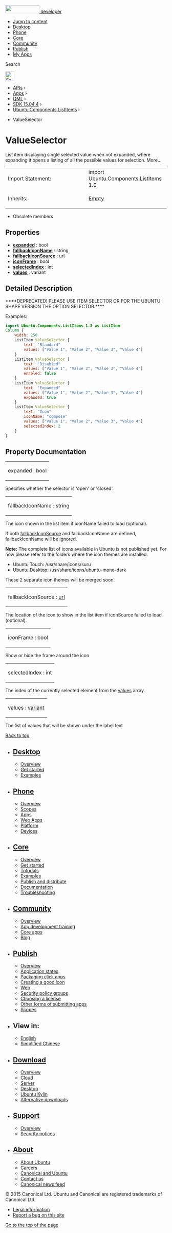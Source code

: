 <a href="https://developer.ubuntu.com/" class="logo-ubuntu"><img src="https://developer.ubuntu.com/assets/sites/ubuntu/latest/u/img/logos/logo-ubuntu-orange.svg" width="106" height="25" /> <span>developer</span></a>

-   [Jump to content](index.html#main-content)
-   [Desktop](https://developer.ubuntu.com/en/desktop/)
-   [Phone](https://developer.ubuntu.com/en/phone/)
-   [Core](https://developer.ubuntu.com/core)
-   [Community](https://developer.ubuntu.com/en/community/)
-   [Publish](https://developer.ubuntu.com/en/publish/)
-   [My Apps](https://myapps.developer.ubuntu.com/)

Search

<img src="https://developer.ubuntu.com/assets/sites/ubuntu/latest/u/img/search-white.svg" alt="Search" height="28" />

-   [APIs](../../../../index.html) ›
-   [Apps](../../../index.html) ›
-   [QML](../../index.html) ›
-   [SDK 15.04.4](../index.html) ›
-   [Ubuntu.Components.ListItems](../Ubuntu.Components.ListItems/index.html) ›

<!-- -->

-   ValueSelector

ValueSelector
=============

<span class="subtitle"></span>
List item displaying single selected value when not expanded, where expanding it opens a listing of all the possible values for selection. More...

<table>
<colgroup>
<col width="50%" />
<col width="50%" />
</colgroup>
<tbody>
<tr class="odd">
<td>Import Statement:</td>
<td>import Ubuntu.Components.ListItems 1.0</td>
</tr>
<tr class="even">
<td>Inherits:</td>
<td><p><a href="../Ubuntu.Components.ListItems.Empty/index.html">Empty</a></p></td>
</tr>
</tbody>
</table>

-   Obsolete members

<span id="properties"></span>
Properties
----------

-   ****[expanded](index.html#expanded-prop)**** : bool
-   ****[fallbackIconName](index.html#fallbackIconName-prop)**** : string
-   ****[fallbackIconSource](index.html#fallbackIconSource-prop)**** : url
-   ****[iconFrame](index.html#iconFrame-prop)**** : bool
-   ****[selectedIndex](index.html#selectedIndex-prop)**** : int
-   ****[values](index.html#values-prop)**** : variant

<span id="details"></span>
Detailed Description
--------------------

\*\*\*\*DEPRECATED! PLEASE USE ITEM SELECTOR OR FOR THE UBUNTU SHAPE VERSION THE OPTION SELECTOR.\*\*\*\*

Examples:

``` qml
import Ubuntu.Components.ListItems 1.3 as ListItem
Column {
    width: 250
    ListItem.ValueSelector {
        text: "Standard"
        values: ["Value 1", "Value 2", "Value 3", "Value 4"]
    }
    ListItem.ValueSelector {
        text: "Disabled"
        values: ["Value 1", "Value 2", "Value 3", "Value 4"]
        enabled: false
    }
    ListItem.ValueSelector {
        text: "Expanded"
        values: ["Value 1", "Value 2", "Value 3", "Value 4"]
        expanded: true
    }
    ListItem.ValueSelector {
        text: "Icon"
        iconName: "compose"
        values: ["Value 1", "Value 2", "Value 3", "Value 4"]
        selectedIndex: 2
    }
}
```

Property Documentation
----------------------

<table>
<colgroup>
<col width="100%" />
</colgroup>
<tbody>
<tr class="odd">
<td><p><span id="expanded-prop"></span><span class="name">expanded</span> : <span class="type">bool</span></p></td>
</tr>
</tbody>
</table>

Specifies whether the selector is 'open' or 'closed'.

<table>
<colgroup>
<col width="100%" />
</colgroup>
<tbody>
<tr class="odd">
<td><p><span id="fallbackIconName-prop"></span><span class="name">fallbackIconName</span> : <span class="type">string</span></p></td>
</tr>
</tbody>
</table>

The icon shown in the list item if iconName failed to load (optional).

If both [fallbackIconSource](index.html#fallbackIconSource-prop) and fallbackIconName are defined, fallbackIconName will be ignored.

**Note:** The complete list of icons available in Ubuntu is not published yet. For now please refer to the folders where the icon themes are installed:

-   Ubuntu Touch: /usr/share/icons/suru
-   Ubuntu Desktop: /usr/share/icons/ubuntu-mono-dark

These 2 separate icon themes will be merged soon.

<table>
<colgroup>
<col width="100%" />
</colgroup>
<tbody>
<tr class="odd">
<td><p><span id="fallbackIconSource-prop"></span><span class="name">fallbackIconSource</span> : <span class="type"><a href="http://doc.qt.io/qt-5/qml-url.html">url</a></span></p></td>
</tr>
</tbody>
</table>

The location of the icon to show in the list item if iconSource failed to load (optional).

<table>
<colgroup>
<col width="100%" />
</colgroup>
<tbody>
<tr class="odd">
<td><p><span id="iconFrame-prop"></span><span class="name">iconFrame</span> : <span class="type">bool</span></p></td>
</tr>
</tbody>
</table>

Show or hide the frame around the icon

<table>
<colgroup>
<col width="100%" />
</colgroup>
<tbody>
<tr class="odd">
<td><p><span id="selectedIndex-prop"></span><span class="name">selectedIndex</span> : <span class="type">int</span></p></td>
</tr>
</tbody>
</table>

The index of the currently selected element from the [values](index.html#values-prop) array.

<table>
<colgroup>
<col width="100%" />
</colgroup>
<tbody>
<tr class="odd">
<td><p><span id="values-prop"></span><span class="name">values</span> : <span class="type"><a href="http://doc.qt.io/qt-5/qml-variant.html">variant</a></span></p></td>
</tr>
</tbody>
</table>

The list of values that will be shown under the label text

[Back to top](index.html#)

-   [Desktop](https://developer.ubuntu.com/en/desktop/)
    ---------------------------------------------------

    -   [Overview](https://developer.ubuntu.com/en/desktop/)
    -   [Get started](http://snapcraft.io/?utm_source=developer.ubuntu.com&utm_medium=devportal&utm_term=snaps%20snapcraft%20desktop&utm_content=menu&utm_campaign=duc_snappers)
    -   [Examples](https://github.com/ubuntu/snappy-playpen)

-   [Phone](https://developer.ubuntu.com/en/phone/)
    -----------------------------------------------

    -   [Overview](https://developer.ubuntu.com/en/phone/)
    -   [Scopes](https://developer.ubuntu.com/en/phone/scopes/)
    -   [Apps](https://developer.ubuntu.com/en/phone/apps/)
    -   [Web Apps](https://developer.ubuntu.com/en/phone/web/)
    -   [Platform](https://developer.ubuntu.com/en/phone/platform/)
    -   [Devices](https://developer.ubuntu.com/en/phone/devices/)

-   [Core](https://developer.ubuntu.com/core)
    -----------------------------------------

    -   [Overview](https://developer.ubuntu.com/core)
    -   [Get started](https://developer.ubuntu.com/core/get-started)
    -   [Tutorials](https://developer.ubuntu.com/core/tutorials)
    -   [Examples](https://developer.ubuntu.com/core/examples)
    -   [Publish and distribute](https://developer.ubuntu.com/core/publish-and-distribute)
    -   [Documentation](https://developer.ubuntu.com/core/documentation)
    -   [Troubleshooting](https://developer.ubuntu.com/core/troubleshooting)

-   [Community](https://developer.ubuntu.com/en/community/)
    -------------------------------------------------------

    -   [Overview](https://developer.ubuntu.com/en/community/)
    -   [App development training](https://developer.ubuntu.com/en/community/training/)
    -   [Core apps](https://developer.ubuntu.com/en/community/core-apps/)
    -   [Blog](https://developer.ubuntu.com/en/community/blog/)

-   [Publish](https://developer.ubuntu.com/en/publish/)
    ---------------------------------------------------

    -   [Overview](https://developer.ubuntu.com/en/publish/)
    -   [Application states](https://developer.ubuntu.com/en/publish/application-states/)
    -   [Packaging click apps](https://developer.ubuntu.com/en/publish/packaging-click-apps/)
    -   [Creating a good icon](https://developer.ubuntu.com/en/publish/creating-a-good-icon/)
    -   [Web](https://developer.ubuntu.com/en/publish/web/)
    -   [Security policy groups](https://developer.ubuntu.com/en/publish/security-policy-groups/)
    -   [Choosing a license](https://developer.ubuntu.com/en/publish/choosing-a-license/)
    -   [Other forms of submitting apps](https://developer.ubuntu.com/en/publish/other-forms-of-submitting-apps/)
    -   [Scopes](https://developer.ubuntu.com/en/publish/scopes/)

-   View in:
    --------

    -   [English](index.html "Change to language: English")
    -   [Simplified Chinese](index.html "Change to language: Simplified Chinese")

-   [Download](http://ubuntu.com/download/)
    ---------------------------------------

    -   [Overview](http://ubuntu.com/download)
    -   [Cloud](http://ubuntu.com/download/cloud)
    -   [Server](http://ubuntu.com/download/server)
    -   [Desktop](http://ubuntu.com/download/desktop)
    -   [Ubuntu Kylin](http://ubuntu.com/download/ubuntu-kylin)
    -   [Alternative downloads](http://ubuntu.com/download/alternative-downloads)

-   [Support](http://ubuntu.com/support/)
    -------------------------------------

    -   [Overview](http://ubuntu.com/support)
    -   [Security notices](http://www.ubuntu.com/usn/)

-   [About](http://ubuntu.com/about/)
    ---------------------------------

    -   [About Ubuntu](http://ubuntu.com/about/about-ubuntu)
    -   [Careers](http://www.canonical.com/careers)
    -   [Canonical and Ubuntu](http://ubuntu.com/about/canonical-and-ubuntu)
    -   [Contact us](http://ubuntu.com/about/contact-us)
    -   [Canonical news feed](http://insights.ubuntu.com/feed/)

© 2015 Canonical Ltd. Ubuntu and Canonical are registered trademarks of Canonical Ltd.

-   [Legal information](http://www.ubuntu.com/legal)
-   [Report a bug on this site](https://bugs.launchpad.net/developer-ubuntu-com/)

<span class="accessibility-aid">[Go to the top of the page](index.html#)</span>
